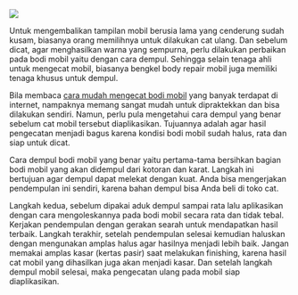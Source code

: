 <img src="https://i.ytimg.com/vi/sYHEtwhcajQ/hqdefault.jpg">
<p>Untuk mengembalikan tampilan mobil berusia lama yang cenderung sudah kusam, biasanya orang memilihnya untuk dilakukan cat ulang. Dan sebelum dicat, agar menghasilkan warna yang sempurna, perlu dilakukan perbaikan pada bodi mobil yaitu dengan cara dempul. Sehingga selain tenaga ahli untuk mengecat mobil, biasanya bengkel body repair mobil juga memiliki tenaga khusus untuk dempul. </p>
<p>Bila membaca <a href="http://daihatsu.co.id/tips-sahabat/artikel/detail/40/cara-mengecat-mobil">cara mudah mengecat bodi mobil</a> yang banyak terdapat di internet, nampaknya memang sangat mudah untuk dipraktekkan dan bisa dilakukan sendiri. Namun, perlu pula mengetahui cara dempul yang benar sebelum cat mobil tersebut diaplikasikan. Tujuannya adalah agar hasil pengecatan menjadi bagus karena kondisi bodi mobil sudah halus, rata dan siap untuk dicat.</p>
<p>Cara dempul bodi mobil yang benar yaitu pertama-tama bersihkan bagian bodi mobil yang akan didempul dari kotoran dan karat. Langkah ini bertujuan agar dempul dapat melekat dengan kuat. Anda bisa mengerjakan pendempulan ini sendiri, karena bahan  dempul bisa Anda beli di toko cat. </p>
<p>Langkah kedua, sebelum dipakai aduk dempul sampai rata lalu aplikasikan dengan cara mengoleskannya pada bodi mobil secara rata dan tidak tebal. Kerjakan pendempulan dengan gerakan searah untuk mendapatkan hasil terbaik. Langkah terakhir, setelah pendempulan selesai kemudian haluskan dengan mengunakan amplas halus agar hasilnya menjadi lebih baik. Jangan memakai amplas kasar (kertas pasir) saat melakukan finishing, karena hasil cat mobil yang dihasilkan juga akan menjadi kasar. Dan setelah langkah dempul mobil selesai, maka pengecatan ulang pada mobil siap diaplikasikan. </p>
